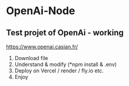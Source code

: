 # OpenAi-Node

## Test projet of OpenAi - working

https://www.openai.casian.fr/

1. Download file
2. Understand & modify (*npm install & .env)
3. Deploy on Vercel / render / fly.io etc.
4. Enjoy
